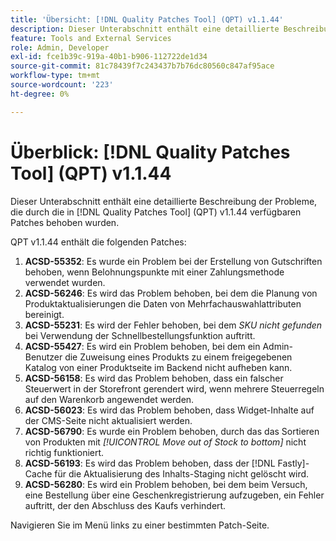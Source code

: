 ```yaml
---
title: 'Übersicht: [!DNL Quality Patches Tool] (QPT) v1.1.44'
description: Dieser Unterabschnitt enthält eine detaillierte Beschreibung der Probleme, die durch die in Version 1.1.44  [!DNL Quality Patches Tool]  Patches behoben wurden.
feature: Tools and External Services
role: Admin, Developer
exl-id: fce1b39c-919a-40b1-b906-112722de1d34
source-git-commit: 81c78439f7c243437b7b76dc80560c847af95ace
workflow-type: tm+mt
source-wordcount: '223'
ht-degree: 0%

---
```


# Überblick: [!DNL Quality Patches Tool] (QPT) v1.1.44

Dieser Unterabschnitt enthält eine detaillierte Beschreibung der Probleme, die durch die in [!DNL Quality Patches Tool] (QPT) v1.1.44 verfügbaren Patches behoben wurden.

QPT v1.1.44 enthält die folgenden Patches:

1. **ACSD-55352**: Es wurde ein Problem bei der Erstellung von Gutschriften behoben, wenn Belohnungspunkte mit einer Zahlungsmethode verwendet wurden.
1. **ACSD-56246**: Es wird das Problem behoben, bei dem die Planung von Produktaktualisierungen die Daten von Mehrfachauswahlattributen bereinigt.
1. **ACSD-55231**: Es wird der Fehler behoben, bei dem *SKU nicht gefunden* bei Verwendung der Schnellbestellungsfunktion auftritt.
1. **ACSD-55427**: Es wird ein Problem behoben, bei dem ein Admin-Benutzer die Zuweisung eines Produkts zu einem freigegebenen Katalog von einer Produktseite im Backend nicht aufheben kann.
1. **ACSD-56158**: Es wird das Problem behoben, dass ein falscher Steuerwert in der Storefront gerendert wird, wenn mehrere Steuerregeln auf den Warenkorb angewendet werden.
1. **ACSD-56023**: Es wird das Problem behoben, dass Widget-Inhalte auf der CMS-Seite nicht aktualisiert werden.
1. **ACSD-56790**: Es wurde ein Problem behoben, durch das das Sortieren von Produkten mit *[!UICONTROL Move out of Stock to bottom]* nicht richtig funktioniert.
1. **ACSD-56193**: Es wird das Problem behoben, dass der [!DNL Fastly]-Cache für die Aktualisierung des Inhalts-Staging nicht gelöscht wird.
1. **ACSD-56280**: Es wird ein Problem behoben, bei dem beim Versuch, eine Bestellung über eine Geschenkregistrierung aufzugeben, ein Fehler auftritt, der den Abschluss des Kaufs verhindert.

Navigieren Sie im Menü links zu einer bestimmten Patch-Seite.
